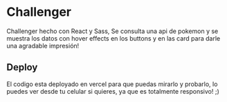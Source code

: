 # Challenger

Challenger hecho con React y Sass, Se consulta una api de pokemon y se muestra los datos con hover effects en los buttons y en las card para darle una agradable impresión!

## Deploy
El codigo esta deployado en vercel para que puedas mirarlo y probarlo, lo puedes ver desde tu celular si quieres, ya que es totalmente responsivo! ;)

